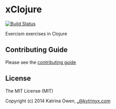 # xClojure
[![Build Status](https://travis-ci.org/yurrriq/xclojure.svg)](https://travis-ci.org/yurrriq/xclojure)

Exercism exercises in Clojure

## Contributing Guide

Please see the [contributing guide](https://github.com/exercism/x-api/blob/master/CONTRIBUTING.md#the-exercise-data)

## License

The MIT License (MIT)

Copyright (c) 2014 Katrina Owen, _@kytrinyx.com
